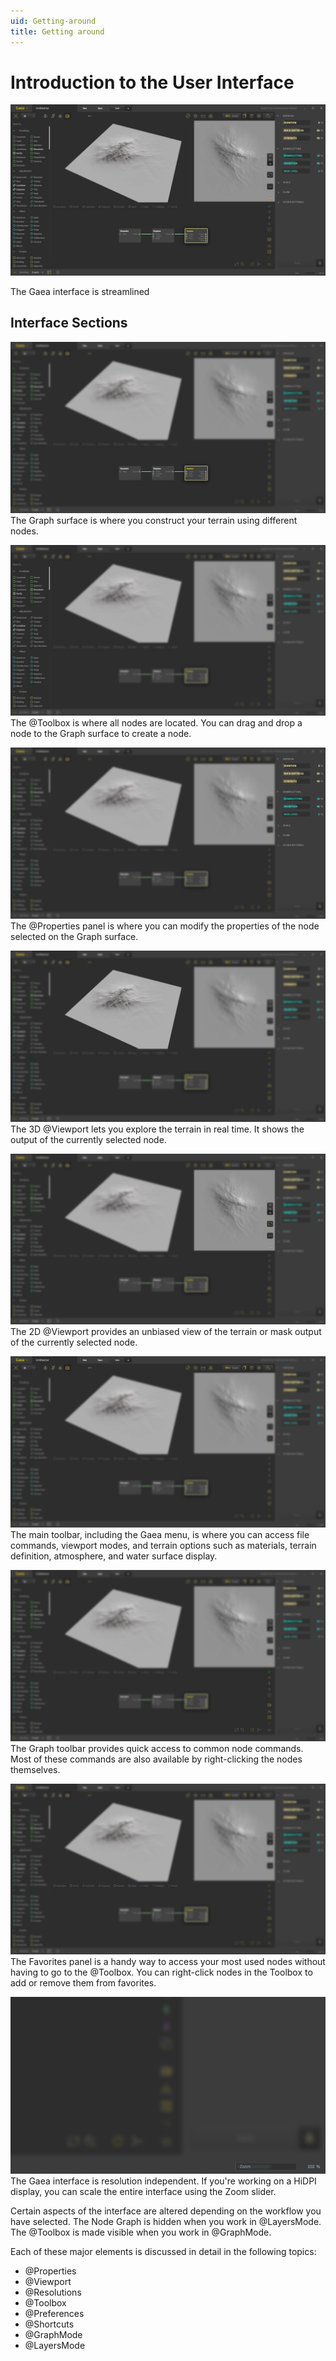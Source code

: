```yaml
---
uid: Getting-around
title: Getting around
---
```


# Introduction to the User Interface

![](/images/ui/Graph-Full.png)

The Gaea interface is streamlined

## Interface Sections
![](/images/ui/Graph-Graph.jpg)
The Graph surface is where you construct your terrain using different nodes.

![](/images/ui/Graph-Toolbox.jpg)
The @Toolbox is where all nodes are located. You can drag and drop a node to the Graph surface to create a node.

![](/images/ui/Graph-Properties.jpg)
The @Properties panel is where you can modify the properties of the node selected on the Graph surface.

![](/images/ui/Graph-Viewport3D.jpg)
The 3D @Viewport lets you explore the terrain in real time. It shows the output of the currently selected node.

![](/images/ui/Graph-Viewport2D.jpg)
The 2D @Viewport provides an unbiased view of the terrain or mask output of the currently selected node.

![](/images/ui/Graph-Toolbar.jpg)
The main toolbar, including the Gaea menu, is where you can access file commands, viewport modes, and terrain options such as materials, terrain definition, atmosphere, and water surface display.

![](/images/ui/Graph-GraphToolbar.jpg)
The Graph toolbar provides quick access to common node commands. Most of these commands are also available by right-clicking the nodes themselves.

![](/images/ui/Graph-Favorites.jpg)
The Favorites panel is a handy way to access your most used nodes without having to go to the @Toolbox. You can right-click nodes in the Toolbox to add or remove them from favorites.

![](/images/ui/Graph-Zoom.png)
The Gaea interface is resolution independent. If you're working on a HiDPI display, you can scale the entire interface using the Zoom slider.



Certain aspects of the interface are altered depending on the workflow you have selected. The Node Graph is hidden when you work in @LayersMode. The @Toolbox is made visible when you work in @GraphMode.

Each of these major elements is discussed in detail in the following topics:
- @Properties
- @Viewport
- @Resolutions
- @Toolbox
- @Preferences
- @Shortcuts
- @GraphMode
- @LayersMode